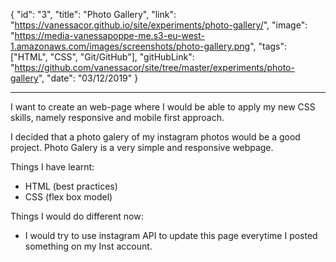 {
"id": "3",
"title": "Photo Gallery",
"link": "https://vanessacor.github.io/site/experiments/photo-gallery/",
"image": "https://media-vanessapoppe-me.s3-eu-west-1.amazonaws.com/images/screenshots/photo-gallery.png",
"tags": ["HTML", "CSS", "Git/GitHub"],
"gitHubLink": "https://github.com/vanessacor/site/tree/master/experiments/photo-gallery",
"date": "03/12/2019"
}

---

I want to create an web-page where I would be able to apply my new CSS skills, namely responsive and mobile first approach.

I decided that a photo galery of my instagram photos would be a good project. Photo Galery is a very simple and responsive webpage.

Things I have learnt:

- HTML (best practices)
- CSS (flex box model)

Things I would do different now:

- I would try to use instagram API to update this page everytime I posted something on my Inst account.
